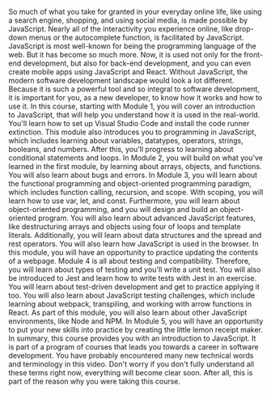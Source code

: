 So much of what you take for granted in your everyday online life, like using a search engine, shopping, and using social media, is made possible by JavaScript. Nearly all of the interactivity you experience online, like drop-down menus or the autocomplete function, is facilitated by JavaScript. JavaScript is most well-known for being the programming language of the web. But it has become so much more. Now, it is used not only for the front-end development, but also for back-end development, and you can even create mobile apps using JavaScript and React. Without JavaScript, the modern software development landscape would look a lot different. Because it is such a powerful tool and so integral to software development, it is important for you, as a new developer, to know how it works and how to use it. In this course, starting with Module 1, you will cover an introduction to JavaScript, that will help you understand how it is used in the real-world. You'll learn how to set up Visual Studio Code and install the code runner extinction. This module also introduces you to programming in JavaScript, which includes learning about variables, datatypes, operators, strings, booleans, and numbers. After this, you'll progress to learning about conditional statements and loops. In Module 2, you will build on what you've learned in the first module, by learning about arrays, objects, and functions. You will also learn about bugs and errors. In Module 3, you will learn about the functional programming and object-oriented programming paradigm, which includes function calling, recursion, and scope. With scoping, you will learn how to use var, let, and const. Furthermore, you will learn about object-oriented programming, and you will design and build an object-oriented program. You will also learn about advanced JavaScript features, like destructuring arrays and objects using four of loops and template literals. Additionally, you will learn about data structures and the spread and rest operators. You will also learn how JavaScript is used in the browser. In this module, you will have an opportunity to practice updating the contents of a webpage. Module 4 is all about testing and compatibility. Therefore, you will learn about types of testing and you'll write a unit test. You will also be introduced to Jest and learn how to write tests with Jest in an exercise. You will learn about test-driven development and get to practice applying it too. You will also learn about JavaScript testing challenges, which include learning about webpack, transpiling, and working with arrow functions in React. As part of this module, you will also learn about other JavaScript environments, like Node and NPM. In Module 5, you will have an opportunity to put your new skills into practice by creating the little lemon receipt maker. In summary, this course provides you with an introduction to JavaScript. It is part of a program of courses that leads you towards a career in software development. You have probably encountered many new technical words and terminology in this video. Don't worry if you don't fully understand all these terms right now, everything will become clear soon. After all, this is part of the reason why you were taking this course.